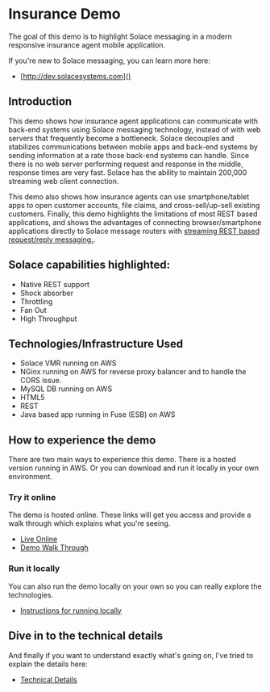 # Insurance Demo

The goal of this demo is to highlight Solace messaging in a modern responsive insurance agent mobile application.

If you're new to Solace messaging, you can learn more here:

* [http://dev.solacesystems.com]()

## Introduction
This demo shows how insurance agent applications can communicate with back-end systems using Solace messaging technology, instead of with web servers that frequently become a bottleneck. Solace decouples and stabilizes communications between mobile apps and back-end systems by sending information at a rate those back-end systems can handle. Since there is no web server performing request and response in the middle, response times are very fast. Solace has the ability to maintain 200,000 streaming web client connection.

This demo also shows how insurance agents can use smartphone/tablet apps to open customer accounts, file claims, and cross-sell/up-sell existing customers. Finally, this demo highlights the limitations of most REST based applications, and shows the advantages of connecting browser/smartphone applications directly to Solace message routers with [streaming REST based request/reply messaging.](https://sftp.solacesystems.com/Portal_Docs/#page/REST_Messaging_Protocol_Guide/About_This_Document.html).


## Solace capabilities highlighted:
- Native REST support
- Shock absorber
- Throttling
- Fan Out
- High Throughput

## Technologies/Infrastructure Used
- Solace VMR running on AWS
- NGinx running on AWS for reverse proxy balancer and to handle the CORS issue.
- MySQL DB running on AWS
- HTML5
- REST
- Java based app running in Fuse (ESB) on AWS

## How to experience the demo

There are two main ways to experience this demo. There is a hosted version running in AWS. Or you can download and run it locally in your own environment.

### Try it online

The demo is hosted online. These links will get you access and provide a walk through which explains what you're seeing.

* [Live Online](https://sumeetkoshal.github.io/insurance/demo.html)
* [Demo Walk Through](https://sumeetkoshal.github.io/insurance/walkthrough.html)

### Run it locally

You can also run the demo locally on your own so you can really explore the technologies.

* [Instructions for running locally](https://sumeetkoshal.github.io/insurance/download.html)

## Dive in to the technical details

And finally if you want to understand exactly what's going on, I've tried to explain the details here:

* [Technical Details](https://sumeetkoshal.github.io/insurance/details.html)
